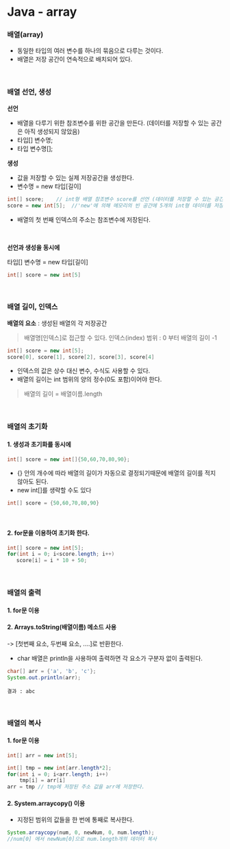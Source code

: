 # Java - array

### 배열(array) 
* 동일한 타입의 여러 변수를 하나의 묶음으로 다루는 것이다.
* 배열은 저장 공간이 연속적으로 배치되어 있다.


<br>

### 배열 선언, 생성
**선언** 
* 배열을 다루기 위한 참조변수를 위한 공간을 만든다. (데이터를 저장할 수 있는 공간은 아직 생성되지 않았음)
* 타입[] 변수명;
* 타입 변수명[];

**생성** 
* 값을 저장할 수 있는 실제 저장공간을 생성한다.
* 변수명 = new 타입[길이]

```java
int[] score;    // int형 배열 참조변수 score를 선언 (데이터를 저장할 수 있는 공간x)
score = new int[5];  //'new'에 의해 메모리의 빈 공간에 5개의 int형 데이터를 저장할 수 있는 공간 생성
```

* 배열의 첫 번째 인덱스의 주소는 참조변수에 저장된다.


<br>


**선언과 생성을 동시에**

타입[] 변수명 = new 타입[길이]

```java
int[] score = new int[5]
```


<br>


### 배열 길이, 인덱스

**배열의 요소** : 생성된 배열의 각 저장공간
> 배열명[인덱스]로 접근할 수 있다.
인덱스(index) 범위 : 0 부터 배열의 길이 -1

```java
int[] score = new int[5];
score[0], score[1], score[2], score[3], score[4]
```

* 인덱스의 값은 상수 대신 변수, 수식도 사용할 수 있다.
* 배열의 길이는 int 범위의 양의 정수(0도 포함)이어야 한다.

> 배열의 길이 = 배열이름.length


<br>


### 배열의 초기화

#### 1. 생성과 초기화를 동시에
```java
int[] score = new int[]{50,60,70,80,90};
```

* {} 안의 개수에 따라 배열의 길이가 자동으로 결정되기때문에 배열의 길이를 적지 않아도 된다.
* new int[]를 생략할 수도 있다


```java
int[] score = {50,60,70,80,90}
```

<br>

#### 2. for문을 이용하여 초기화 한다.
```java
int[] score = new int[5];
for(int i = 0; i<score.length; i++) 
   score[i] = i * 10 + 50;
```
<br>

### 배열의 출력
#### 1. for문 이용
#### 2. Arrays.toString(배열이름) 메소드 사용
 -> [첫번째 요소, 두번째 요소, ....]로 반환한다.


* char 배열은 println을 사용하여 출력하면 각 요소가 구분자 없이 출력된다.
```java
char[] arr = {'a', 'b', 'c'};
System.out.println(arr);
```
    
    결과 : abc
       
<br>

### 배열의 복사
#### 1. for문 이용
```java
int[] arr = new int[5];

int[] tmp = new int[arr.length*2];
for(int i = 0; i<arr.length; i++)
	tmp[i] = arr[i]
arr = tmp // tmp에 저장된 주소 값을 arr에 저장한다.
```

#### 2. System.arraycopy() 이용
* 지정된 범위의 값들을 한 번에 통째로 복사한다. 
```java
System.arraycopy(num, 0, newNum, 0, num.length);
//num[0] 에서 newNum[0]으로 num.length개의 데이터 복사
```





  
